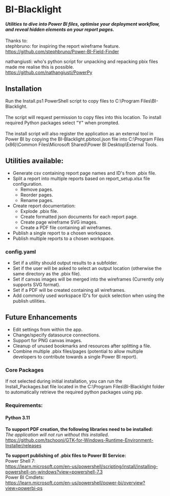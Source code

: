 # BI-Blacklight
#### *Utilities to dive into Power BI files, optimise your deployment workflow, and reveal hidden elements on your report pages.*<br>


Thanks to: <br>
stephbruno: for inspiring the report wireframe feature.<br>
https://github.com/stephbruno/Power-BI-Field-Finder

nathangiusti: who's python script for unpacking and repacking pbix files made me realise this is possible. <br>
https://github.com/nathangiusti/PowerPy

## Installation
Run the Install.ps1 PowerShell script to copy files to C:\Program Files\BI-Blacklight. <br> <br>
The script will request permission to copy files into this location.
To install required Python packages select "Y" when prompted. <br> <br>
The install script will also register the application as an external tool in Power BI by copying the BI-Blacklight.pbitool.json file into C:\Program Files (x86)\Common Files\Microsoft Shared\Power BI Desktop\External Tools.


## Utilities available:
* Generate csv containing report page names and ID's from .pbix file.
* Split a report into multiple reports based on report_setup.xlsx file configuration.
  * Remove pages.
  * Reorder pages.
  * Rename pages.
* Create report documentation:
  * Explode .pbix file.
  * Create formatted json documents for each report page.
  * Create page wireframe SVG images.
  * Create a PDF file containing all wireframes.
* Publish a single report to a chosen workspace.
* Publish multiple reports to a chosen workspace.

### config.yaml
* Set if a utility should output results to a subfolder.
* Set if the user will be asked to select an output location (otherwise the same directory as the .pbix file).
* Set if canvas images will be merged into the wireframes (Currently only supports SVG format).
* Set if a PDF will be created containing all wireframes.
* Add commonly used workspace ID's for quick selection when using the publish utilities.

## Future Enhancements
* Edit settings from within the app.
* Change/specify datasource connections.
* Support for PNG canvas images.
* Cleanup of unused bookmarks and resources after splitting a file.
* Combine multiple .pbix files/pages (potential to allow multiple developers to contribute towards a single Power BI report).

### Core Packages
If not selected during initial installation, you can run the Install_Packages.bat file located in
the C:\Program Files\BI-Blacklight folder to automatically retrieve the required python packages using pip.
### Requirements:

#### Python 3.11

**To support PDF creation, the following libraries need to be installed:**<br>
*The application will not run without this installed.*<br>
https://github.com/tschoonj/GTK-for-Windows-Runtime-Environment-Installer/releases

**To support publishing of .pbix files to Power BI Service:**<br>
Power Shell 7:\
https://learn.microsoft.com/en-us/powershell/scripting/install/installing-powershell-on-windows?view=powershell-7.3 <br>
Power BI Cmdlets:<br>
https://learn.microsoft.com/en-us/powershell/power-bi/overview?view=powerbi-ps

